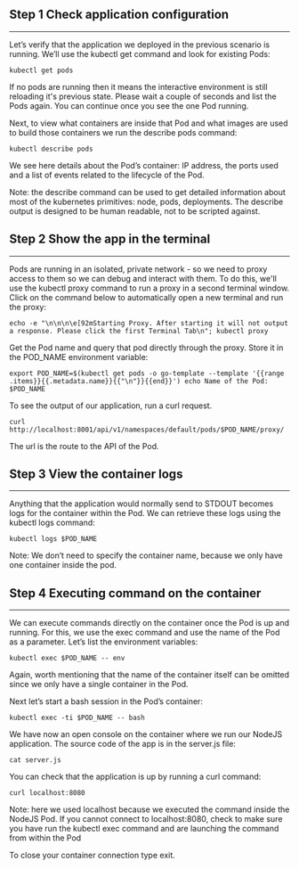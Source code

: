 
## Step 1 Check application configuration
--------------------------------------------------

Let’s verify that the application we deployed in the previous scenario is running. We’ll use the kubectl get command and look for existing Pods:

`kubectl get pods`

If no pods are running then it means the interactive environment is still reloading it's previous state. Please wait a couple of seconds and list the Pods again. You can continue once you see the one Pod running.

Next, to view what containers are inside that Pod and what images are used to build those containers we run the describe pods command:

`kubectl describe pods`

We see here details about the Pod’s container: IP address, the ports used and a list of events related to the lifecycle of the Pod.

Note: the describe command can be used to get detailed information about most of the kubernetes primitives: node, pods, deployments. The describe output is designed to be human readable, not to be scripted against.



## Step 2 Show the app in the terminal
--------------------------------------------------

Pods are running in an isolated, private network - so we need to proxy access to them so we can debug and interact with them. To do this, we'll use the kubectl proxy command to run a proxy in a second terminal window. Click on the command below to automatically open a new terminal and run the proxy:

`echo -e "\n\n\n\e[92mStarting Proxy. After starting it will not output a response. Please click the first Terminal Tab\n"; kubectl proxy`

Get the Pod name and query that pod directly through the proxy.
Store it in the POD_NAME environment variable:

`export POD_NAME=$(kubectl get pods -o go-template --template '{{range .items}}{{.metadata.name}}{{"\n"}}{{end}}')
echo Name of the Pod: $POD_NAME`

To see the output of our application, run a curl request.

`curl http://localhost:8001/api/v1/namespaces/default/pods/$POD_NAME/proxy/`

The url is the route to the API of the Pod.



## Step 3 View the container logs
--------------------------------------------------

Anything that the application would normally send to STDOUT becomes logs for the container within the Pod. We can retrieve these logs using the kubectl logs command:

`kubectl logs $POD_NAME`

Note: We don’t need to specify the container name, because we only have one container inside the pod.


## Step 4 Executing command on the container
--------------------------------------------------

We can execute commands directly on the container once the Pod is up and running. For this, we use the exec command and use the name of the Pod as a parameter. Let’s list the environment variables:

`kubectl exec $POD_NAME -- env`

Again, worth mentioning that the name of the container itself can be omitted since we only have a single container in the Pod.

Next let’s start a bash session in the Pod’s container:

`kubectl exec -ti $POD_NAME -- bash`

We have now an open console on the container where we run our NodeJS application. The source code of the app is in the server.js file:

`cat server.js`

You can check that the application is up by running a curl command:

`curl localhost:8080`

Note: here we used localhost because we executed the command inside the NodeJS Pod. If you cannot connect to localhost:8080, check to make sure you have run the kubectl exec command and are launching the command from within the Pod

To close your container connection type exit.
